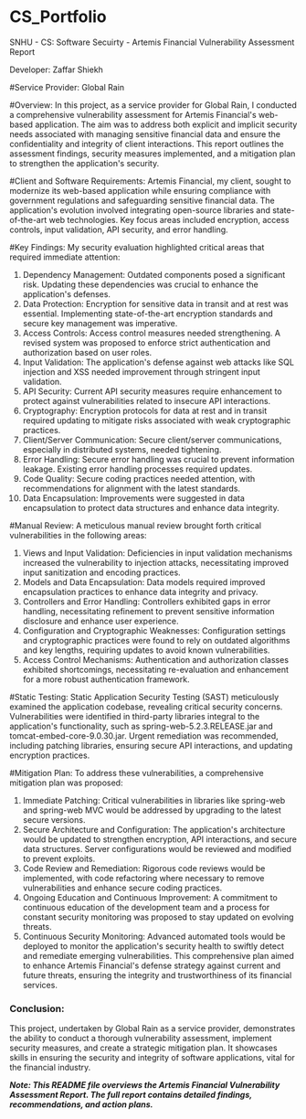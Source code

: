 # CS_Portfolio
SNHU - CS: Software Secuirty - Artemis Financial Vulnerability Assessment Report

Developer: Zaffar Shiekh

#Service Provider: Global Rain

#Overview:
In this project, as a service provider for Global Rain, I conducted a comprehensive vulnerability assessment for Artemis Financial's web-based application. The aim was to address both explicit and implicit security needs associated with managing sensitive financial data and ensure the confidentiality and integrity of client interactions. This report outlines the assessment findings, security measures implemented, and a mitigation plan to strengthen the application's security.

#Client and Software Requirements:
Artemis Financial, my client, sought to modernize its web-based application while ensuring compliance with government regulations and safeguarding sensitive financial data. The application's evolution involved integrating open-source libraries and state-of-the-art web technologies. Key focus areas included encryption, access controls, input validation, API security, and error handling.

#Key Findings:
My security evaluation highlighted critical areas that required immediate attention:
1. Dependency Management: Outdated components posed a significant risk. Updating these dependencies was crucial to enhance the application's defenses.
2. Data Protection: Encryption for sensitive data in transit and at rest was essential. Implementing state-of-the-art encryption standards and secure key management was imperative.
3. Access Controls: Access control measures needed strengthening. A revised system was proposed to enforce strict authentication and authorization based on user roles.
4. Input Validation: The application's defense against web attacks like SQL injection and XSS needed improvement through stringent input validation.
5. API Security: Current API security measures require enhancement to protect against vulnerabilities related to insecure API interactions.
6. Cryptography: Encryption protocols for data at rest and in transit required updating to mitigate risks associated with weak cryptographic practices.
7. Client/Server Communication: Secure client/server communications, especially in distributed systems, needed tightening.
8. Error Handling: Secure error handling was crucial to prevent information leakage. Existing error handling processes required updates.
9. Code Quality: Secure coding practices needed attention, with recommendations for alignment with the latest standards.
10. Data Encapsulation: Improvements were suggested in data encapsulation to protect data structures and enhance data integrity.

#Manual Review:
A meticulous manual review brought forth critical vulnerabilities in the following areas:
1. Views and Input Validation: Deficiencies in input validation mechanisms increased the vulnerability to injection attacks, necessitating improved input sanitization and encoding practices.
2. Models and Data Encapsulation: Data models required improved encapsulation practices to enhance data integrity and privacy.
3. Controllers and Error Handling: Controllers exhibited gaps in error handling, necessitating refinement to prevent sensitive information disclosure and enhance user experience.
4. Configuration and Cryptographic Weaknesses: Configuration settings and cryptographic practices were found to rely on outdated algorithms and key lengths, requiring updates to avoid known vulnerabilities.
5. Access Control Mechanisms: Authentication and authorization classes exhibited shortcomings, necessitating re-evaluation and enhancement for a more robust authentication framework.

#Static Testing:
Static Application Security Testing (SAST) meticulously examined the application codebase, revealing critical security concerns. Vulnerabilities were identified in third-party libraries integral to the application's functionality, such as spring-web-5.2.3.RELEASE.jar and tomcat-embed-core-9.0.30.jar. Urgent remediation was recommended, including patching libraries, ensuring secure API interactions, and updating encryption practices.

#Mitigation Plan:
To address these vulnerabilities, a comprehensive mitigation plan was proposed:
1. Immediate Patching: Critical vulnerabilities in libraries like spring-web and spring-web MVC would be addressed by upgrading to the latest secure versions.
2. Secure Architecture and Configuration: The application's architecture would be updated to strengthen encryption, API interactions, and secure data structures. Server configurations would be reviewed and modified to prevent exploits.
3. Code Review and Remediation: Rigorous code reviews would be implemented, with code refactoring where necessary to remove vulnerabilities and enhance secure coding practices.
4. Ongoing Education and Continuous Improvement: A commitment to continuous education of the development team and a process for constant security monitoring was proposed to stay updated on evolving threats.
5. Continuous Security Monitoring: Advanced automated tools would be deployed to monitor the application's security health to swiftly detect and remediate emerging vulnerabilities.
This comprehensive plan aimed to enhance Artemis Financial's defense strategy against current and future threats, ensuring the integrity and trustworthiness of its financial services.

### Conclusion:
This project, undertaken by Global Rain as a service provider, demonstrates the ability to conduct a thorough vulnerability assessment, implement security measures, and create a strategic mitigation plan. It showcases skills in ensuring the security and integrity of software applications, vital for the financial industry.


***Note: This README file overviews the Artemis Financial Vulnerability Assessment Report. The full report contains detailed findings, recommendations, and action plans.***
